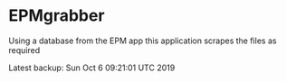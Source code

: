 # EPMgrabber
Using a database from the EPM app this application scrapes the files as required


Latest backup: Sun Oct 6 09:21:01 UTC 2019

